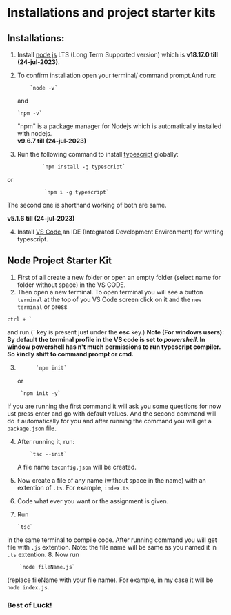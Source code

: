 # Installations and project starter kits

## Installations:

1.  Install [node js](https://nodejs.org/en/download) LTS (Long Term Supported version) which is **v18.17.0 till (24-jul-2023)**.
2.  To confirm installation open your terminal/ command prompt.And run:

            `node -v`

    and

        `npm -v`

    "npm" is a package manager for Nodejs which is automatically installed with nodejs.  
    **v9.6.7 till (24-jul-2023)**

3.  Run the following command to install [typescript](https://www.typescriptlang.org/play) globally:

                `npm install -g typescript`

or

                `npm i -g typescript`

The second one is shorthand working of both are same.

**v5.1.6 till (24-jul-2023)**

4.  Install [VS Code](https://code.visualstudio.com/),an IDE (Integrated Development Environment) for writing typescript.

## Node Project Starter Kit

1. First of all create a new folder or open an empty folder (select name for folder without space) in the VS CODE.
2. Then open a new terminal. To open terminal you will see a button `terminal` at the top of you VS Code screen click on it and the `new terminal` or press

```shell
ctrl + `
```

and run.(**`** key is present just under the **esc** key.)
**Note (For windows users): By default the terminal profile in the VS code is set to _powershell_. In window powershell has n't much permissions to run typescript compiler. So kindly shift to command prompt or cmd.**

3.           `npm init`

    or

        `npm init -y`

If you are running the first command it will ask you some questions for now ust press enter and go with default values. And the second command will do it automatically for you and after running the command you will get a `package.json` file.

4.  After running it, run:

            `tsc --init`

    A file name `tsconfig.json` will be created.

5.  Now create a file of any name (without space in the name) with an extention of `.ts`. For example, `index.ts`

6.  Code what ever you want or the assignment is given.
7.  Run

        `tsc`

in the same terminal to compile code. After running command you will get file with `.js` extention. Note: the file name will be same as you named it in `.ts` extention. 8. Now run

        `node fileName.js`

(replace fileName with your file name). For example, in my case it will be `node index.js`.

### Best of Luck!
